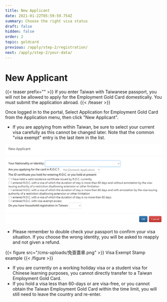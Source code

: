 ```yaml
---
title: New Applicant
date: 2021-01-22T05:59:59.754Z
summary: Choose the right visa status
draft: false
hidden: false
order: 2
topic: goldcard
previous: /apply/step-2/registration/
next: /apply/step-2/your-data/
---
```

# New Applicant

{{< teaser prefix="" >}}
If you enter Taiwan with Taiwanese passport, you will not be allowed to apply for the Employment Gold Card domestically. You must submit the application abroad.
{{< /teaser >}}

Once logged in to the portal, Select Application for Employment Gold Card from the Application menu, then click "New Applicant".

* If you are applying from within Taiwan, be sure to select your current visa carefully as this cannot be changed later. Note that the common "visa exempt" entry is the last item in the list.

![Visa Status](/cms-uploads/簽證狀態eng.png "Visa Status")

* Please remember to double check your passport to confirm your visa situation. If you choose the wrong identity, you will be asked to reapply and not given a refund.

{{< figure src="/cms-uploads/免簽蓋章.png" >}}
Visa Exempt Stamp example
{{< /figure >}}

* If you are currently on a working holiday visa or a student visa for Chinese learning purposes, you cannot directly transfer to a Taiwan Employment Gold Card.
* If you hold a visa less than 60-days or are visa-free, or you cannot obtain the Taiwan Employment Gold Card within the time limit, you will still need to leave the country and re-enter.
